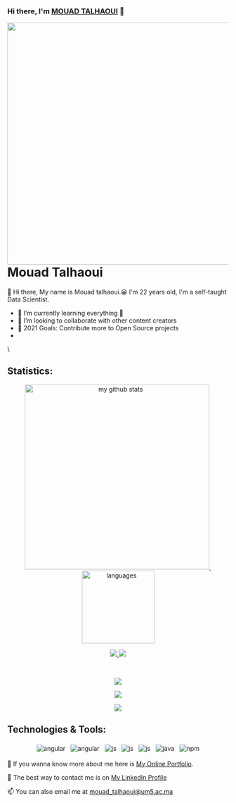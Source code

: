 
### Hi there, I'm [MOUAD TALHAOUI](https://mouad-talhaoui.github.io) 👋


<a target="_blank" href="https://MOUAD-TALHAOUI.github.io/"><img width="550" align="right" src="https://raw.githubusercontent.com/harunurrashid97/harunurrashid97/master/Programmer-I.gif"></a>

# Mouad Talhaoui



:wave: Hi there, My name is Mouad talhaoui.😀 I'm 22 years old, I'm a self-taught Data Scientist.
- 🌱 I’m currently learning everything 🤣
- 👯 I’m looking to collaborate with other content creators
- 🥅 2021 Goals: Contribute more to Open Source projects
-

\ 

<!-- first row -->






## Statistics:

<!-- status codes -->
<p align="center">
<a align="center" href="https://github-readme-stats.vercel.app/api?username=MOUAD-TALHAOUI&show_icons=true&theme=tokyonight">
    <p align="center">
    <img src="https://github-readme-stats.vercel.app/api?username=MOUAD-TALHAOUI&show_icons=true&theme=tokyonight" alt="my github stats" width="420"/>&nbsp;<img src="https://github-readme-stats.vercel.app/api/top-langs/?username=MOUAD-TALHAOUI&layout=compact&theme=tokyonight" alt="languages" height="165">
    </p>
    </p>
<p align="center">
  <a href="https://github.com/MOUAD-TALHAOUI/BullTricker">
    <img src="https://github-readme-stats.vercel.app/api/pin/?username=MOUAD-TALHAOUI&repo=BullTricker&show_icons=true&theme=radical" />
  </a>
  <a href="https://github.com/MOUAD-TALHAOUI/BullTricker">
    <img src="https://github-readme-stats.vercel.app/api/pin/?username=MOUAD-TALHAOUI&repo=BullTricker&show_icons=true&theme=radical" />
  </a>
</p>









<br/>


<p align="center"><a target="https://github.com/MOUAD-TALHAOUI/github-profile-trophy"><img src="https://github-profile-trophy.vercel.app/?username=MOUAD-TALHAOUI&theme=onedark&row=2&column=3&margin-w=15&margin-h=15"></a></p>

<p align="center"><a target="https://github.com/MOUAD-TALHAOUI/github-profile-trophy"><img src="https://metrics.lecoq.io/MOUAD-TALHAOUI"></a></p>

<p align="center"><a target="https://github.com/MOUAD-TALHAOUI/github-profile-trophy"><img src="https://github-readme-streak-stats.herokuapp.com/?user=MOUAD-TALHAOUI"></a></p>




## Technologies & Tools:

<p align="center">

  <!-- For more icons follow : https://github.com/MikeCodesDotNET/ColoredBadges -->

  <img src="https://github.com/Quadrified/Quadrified/blob/master/assets/svg/dev/frameworks/%20angular.svg" alt="angular" style="vertical-align:top; margin:4px">
    <img src="https://github.com/Quadrified/Quadrified/blob/master/assets/svg/dev/frameworks/%20reactnative.svg" alt="angular" style="vertical-align:top; margin:4px">
      <img src="https://github.com/Quadrified/Quadrified/blob/master/assets/svg/dev/languages/js.svg" alt="js" style="vertical-align:top; margin:4px">
  <img src="https://github.com/Quadrified/Quadrified/blob/master/assets/svg/dev/languages/python.svg" alt="js" style="vertical-align:top; margin:4px">

  <img src="https://github.com/Quadrified/Quadrified/blob/master/assets/svg/dev/languages/html.svg" alt="js" style="vertical-align:top; margin:4px">
  <img src="https://github.com/Quadrified/Quadrified/blob/master/assets/svg/dev/languages/java.svg" alt="java" style="vertical-align:top; margin:4px">
  <img src="https://github.com/Quadrified/Quadrified/blob/master/assets/svg/dev/services/npm.svg" alt="npm" style="vertical-align:top; margin:4px">




🤔 If you wanna know more about me here is [My Online Portfolio](https://mouad-talhaoui.github.io).

💬 The best way to contact me is on [My LinkedIn Profile](https://www.linkedin.com/in/mouad-talhaoui-7a2a99183/)

📫 You can also email me at [mouad_talhaoui@um5.ac.ma](mailto:mouad_talhaoui@um5.ac.ma)





